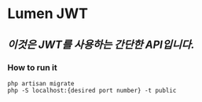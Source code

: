 # Lumen JWT
## _이것은 JWT를 사용하는 간단한 API입니다._
### How to run it
```
php artisan migrate
php -S localhost:{desired port number} -t public
```

